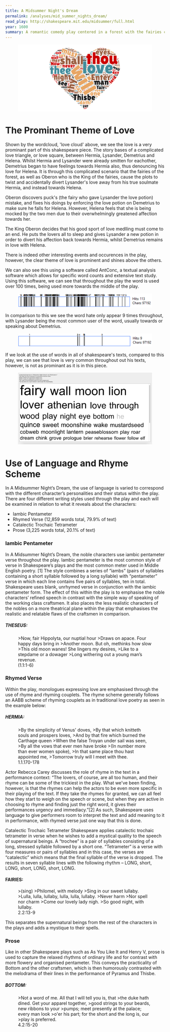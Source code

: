 ```yaml
---
title: A Midsummer Night's Dream
permalink: /analyses/mid_summer_nights_dream/
read_play: http://shakespeare.mit.edu/midsummer/full.html
year: 1600
summary: A romantic comedy play centered in a forest with the fairies controlling and manipulating Athenian lovers.
---
```


<figure>
    <img src="Lovecloud.png" />
</figure>

# The Prominant Theme of Love

Shown by the wordcloud, 'love cloud' above, we see the love is a very prominant part of this shakespeare piece. The story bases of a complicated love triangle, or love square, between Hermia, Lysander, Demetrius and Helena. Whilst Hermia and Lysander were already smitten for eachother, Demetrius began to have feelings towards Hermia also, thus denouncing his love for Helena. It is through this complicated scenario that the fairies of the forest, as well as Oberon who is the King of the fairies, cause the plots to twist and accidentally divert Lysander's love away from his true soulmate Hermia, and instead towards Helena. 

Oberon discovers puck's (the fairy who gave Lysander the love potion) mistake, and fixes his doings by enforcing the love potion on Demetrius to make sure he falls for Helena. However, Helena feels that she is being mocked by the two men due to their overwhelmingly greatened affection towards her.

The King Oberon decides that his good sport of love medlling must come to an end. He puts the lovers all to sleep and gives Lysander a new potion in order to divert his affection back towards Hermia, whilst Demetrius remains in love with Helena.

There is indeed other interesting events and occurences in the play, however, the clear theme of love is prominent and shines above the others.

We can also see this using a software called AntConc, a textual analysis software which allows for specific word counts and extensive text study. Using this software, we can see that throughout the play the word is used over 100 times, being used more towards the middle of the play.

<figure>
    <img src="loveconc.png" />
</figure>

In comparison to this we see the word hate only appear 9 times throughout, with Lysander being the most common user of the word, usually towards or speaking about Demetrius.

<figure>
    <img src="hateconc.png" />
</figure>

If we look at the use of words in all of shakespeare's texts, compared to this play, we can see that love is very common throughout out his texts, however, is not as prominant as it is in this piece.

<figure>
    <img src="a_midsummer_nights_dream.png" />
</figure>


# Use of Language and Rhyme Scheme
In A Midsummer Night’s Dream, the use of language is varied to correspond with the different character’s personalities and their status within the play. There are four different writing styles used through the play and each will be examined in relation to what it reveals about the characters:

* Iambic Pentameter 
* Rhymed Verse                                        (12,859 words total, 79.9% of text)   
* Catalectic Trochaic Tetrameter 
* Prose (3,225 words total, 20.1% of text)


### Iambic Pentameter
In A Midsummer Night’s Dream, the noble characters use iambic pentameter verse throughout the play. Iambic pentameter is the most common style of verse in Shakespeare’s plays and the most common meter used in Middle English poetry. [1] The style combines a series of “iambs” (pairs of syllables containing a short syllable followed by a long syllable) with “pentameter” verse in which each line contains five pairs of syllables, ten in total. Shakespeare uses blank, unrhymed verse in conjunction with the iambic pentameter form. 
The effect of this within the play is to emphasise the noble characters’ refined speech in contrast with the simple way of speaking of the working class craftsmen. It also places the less realistic characters of the nobles on a more theatrical plane within the play that emphasises the realistic and relatable flaws of the craftsmen in comparison. 

##### THESEUS:

<figure markdown="block">
>Now, fair Hippolyta, our nuptial hour
>Draws on apace. Four happy days bring in
>Another moon. But oh, methinks how slow
>This old moon wanes! She lingers my desires,
>Like to a stepdame or a dowager
>Long withering out a young man’s revenue.
<figcaption>(1.1:1-6)</figcaption>
</figure>

### Rhymed Verse
Within the play, monologues expressing love are emphasised through the use of rhyme and rhyming couplets. The rhyme scheme generally follows an AABB scheme of rhyming couplets as in traditional love poetry as seen in the example below:

##### HERMIA:

<figure markdown="block">
>By the simplicity of Venus' doves,
>By that which knitteth souls and prospers loves,
>And by that fire which burned the Carthage queen
>When the false Troyan under sail was seen,
>By all the vows that ever men have broke
>(In number more than ever women spoke),
>In that same place thou hast appointed me,
>Tomorrow truly will I meet with thee.
<figcaption>1.1.170-178</figcaption>
</figure>

Actor Rebecca Carey discusses the role of rhyme in the text in a performance context:
“The lovers, of course, are all too human, and their rhyme can be some of the trickiest in the play. What we've been finding, however, is that the rhymes can help the actors to be even more specific in their playing of the text. If they take the rhymes for granted, we can all feel how they start to weigh on the speech or scene, but when they are active in choosing to rhyme and finding just the right word, it gives their performances urgency and immediacy.”[2]
As such, Shakespeare uses language to give performers room to interpret the text and add meaning to it in performance, with rhymed verse just one way that this is done. 

Catalectic Trochaic Tetrameter
Shakespeare applies catalectic trochaic tetrameter in verse when he wishes to add a mystical quality to the speech of supernatural beings. A “trochee” is a pair of syllables consisting of a long, stressed syllable followed by a short one. “Tetrameter” is a verse with four measures or pairs of syllables and in this case, the verses are “catalectic” which means that the final syllable of the verse is dropped. The results in seven syllable lines with the following rhythm – LONG, short, LONG, short, LONG, short, LONG.


#### FAIRIES:

<figure markdown="block">
>(sing)
>Philomel, with melody
>Sing in our sweet lullaby.
>Lulla, lulla, lullaby, lulla, lulla, lullaby.
>Never harm
>Nor spell nor charm
>Come our lovely lady nigh.
>So good night, with lullaby.
<figcaption>2.2:13-9</figcaption>
</figure>

This separates the supernatural beings from the rest of the characters in the plays and adds a mystique to their spells.

### Prose
Like in other Shakespeare plays such as As You Like It and Henry V, prose is used to capture the relaxed rhythms of ordinary life and for contrast with more flowery and organised pentameter. This conveys the practicality of Bottom and the other craftsmen, which is then humorously contrasted with the melodrama of their lines in the performance of Pyramus and Thisbe.

##### BOTTOM:

<figure markdown="block">
>Not a word of me. All that I will tell you is, that
>the duke hath dined. Get your apparel together,
>good strings to your beards, new ribbons to your
>pumps; meet presently at the palace; every man look
>o'er his part; for the short and the long is, our
>play is preferred.
<figcaption>4.2:15-20</figcaption>
</figure>
